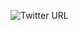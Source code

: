 
![Twitter URL](https://img.shields.io/twitter/url?color=%23E4405F&label=INSTAGRAM&logo=Instagram&logoColor=%23E4405F&style=for-the-badge&url=https%3A%2F%2Fwww.instagram.com%2Fjigsaw.rtf%2F)
